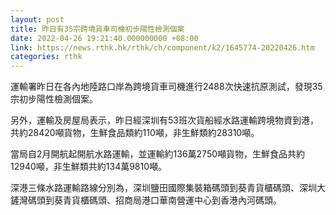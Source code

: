 ```yaml
---
layout: post
title: 昨日有35宗跨境貨車司機初步陽性檢測個案
date: 2022-04-26 19:21:40.000000000 +08:00
link: https://news.rthk.hk/rthk/ch/component/k2/1645774-20220426.htm
categories: rthk
---
```


運輸署昨日在各內地陸路口岸為跨境貨車司機進行2488次快速抗原測試，發現35宗初步陽性檢測個案。

另外，運輸及房屋局表示，昨日經深圳有53班次貨船經水路運輸跨境物資到港，共約28420噸貨物，生鮮食品類約110噸，非生鮮類約28310噸。

當局自2月開航起開航水路運輸，並運輸約136萬2750噸貨物，生鮮食品共約12940噸，非生鮮類共約134萬9810噸。　

深港三條水路運輸路線分別為，深圳鹽田國際集裝箱碼頭到葵青貨櫃碼頭、深圳大鏟灣碼頭到葵青貨櫃碼頭、招商局港口華南營運中心到香港內河碼頭。

